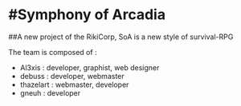 #Symphony of Arcadia
====================
##A new project of the RikiCorp, SoA is a new style of survival-RPG

The team is composed of :
* Al3xis : developer, graphist, web designer  
* debuss : developer, webmaster  
* thazelart : webmaster, developer
* gneuh : developer
